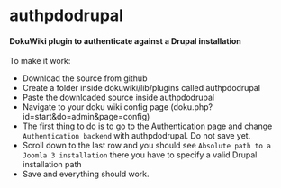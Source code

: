 authpdodrupal
===========
#### DokuWiki plugin to authenticate against a Drupal installation

To make it work:
  - Download the source from github
  - Create a folder inside dokuwiki/lib/plugins called authpdodrupal
  - Paste the downloaded source inside authpdodrupal
  - Navigate to your doku wiki config page (doku.php?id=start&do=admin&page=config)
  - The first thing to do is to go to the Authentication page and change `Authentication backend` with authpdodrupal. Do not save yet.
  - Scroll down to the last row and you should see `Absolute path to a Joomla 3 installation` there you have to specify a valid Drupal installation path
  - Save and everything should work.